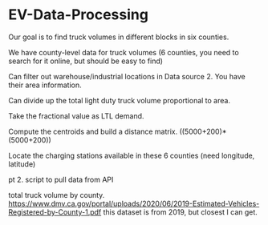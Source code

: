 # EV-Data-Processing

Our goal is to find truck volumes in different blocks in six counties.

We have county-level data for truck volumes (6 counties, you need to search for it online,
but should be easy to find)

Can filter out warehouse/industrial locations in Data source 2. You have their area
information.

Can divide up the total light duty truck volume proportional to area.

Take the fractional value as LTL demand.

Compute the centroids and build a distance matrix. ((5000+200)* (5000+200))

Locate the charging stations available in these 6 counties (need longitude, latitude)




pt 2. 
script to pull data from API


total truck volume by county. 
https://www.dmv.ca.gov/portal/uploads/2020/06/2019-Estimated-Vehicles-Registered-by-County-1.pdf
this dataset is from 2019, but closest I can get. 

